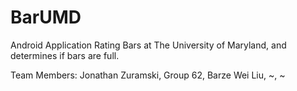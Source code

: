 # BarUMD
Android Application Rating Bars at The University of Maryland, and determines if bars are full.

Team Members: 
	Jonathan Zuramski, Group 62, Barze
	Wei Liu, ~, ~